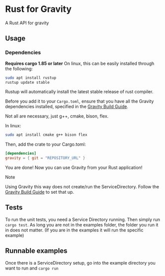 # Rust for Gravity

A Rust API for gravity

## Usage

### Dependencies 

**Requires cargo 1.85 or later**
On linux, this can be easily installed through the following:
```sh
sudo apt install rustup
rustup update stable
```

Rustup will automatically install the latest stable release of rust compiler.


Before you add it to your ```Cargo.toml```, ensure that you have all the Gravity dependencies installed, specified in the [Gravity Build Guide](https://github.com/aphysci/gravity/wiki/GravitySetup).

Not all are necessary, just g++, cmake, bison, flex.

In linux:
```sh
sudo apt install cmake g++ bison flex
```

Then, add the crate to your Cargo.toml:
```toml
[dependencies]
gravity = { git = "REPOSITORY_URL" }
```

You are done! Now you can use Gravity from your Rust application!

> [!NOTE]
> Using Gravity this way does not create/run the ServiceDirectory. Follow the [Gravity Build Guide](https://github.com/aphysci/gravity/wiki/GravitySetup) to set that up.
>

## Tests
To run the unit tests, you need a Service Directory running. Then simply run ``` cargo test ```. As long you are not in the examples folder, the folder you run it in does not matter. (If you are in the examples it will run the specific example)

## Runnable examples

Once there is a ServiceDirectory setup, go into the example directory you want to run and ``` cargo run ```